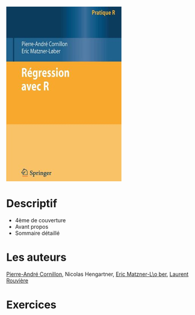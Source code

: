 
<div>

<div class="column-left">
<p><img src="couverture_v1.jpg" alt="Couverture" /></p>
</div>

</div>

</div>

<div class="column-right">

# Descriptif

  * 4ème de couverture
  * Avant propos
  * Sommaire détaillé
  
# Les auteurs

[Pierre-André Cornillon](https://perso.univ-rennes2.fr/pierre-andre.cornillon), Nicolas Hengartner, [Eric Matzner-L\o ber](https://perso.univ-rennes2.fr/eric.matzner), [Laurent Rouvière](https://perso.univ-rennes2.fr/laurent.rouviere)

# Exercices

